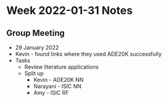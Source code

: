 # Week 2022-01-31 Notes

## Group Meeting
- 29 January 2022
- Kevin - found links where they used ADE20K successfully
- Tasks
  - Review literature applications
  - Split up
    - Kevin - ADE20K NN
    - Narayani - ISIC NN
    - Amy - ISIC RF
